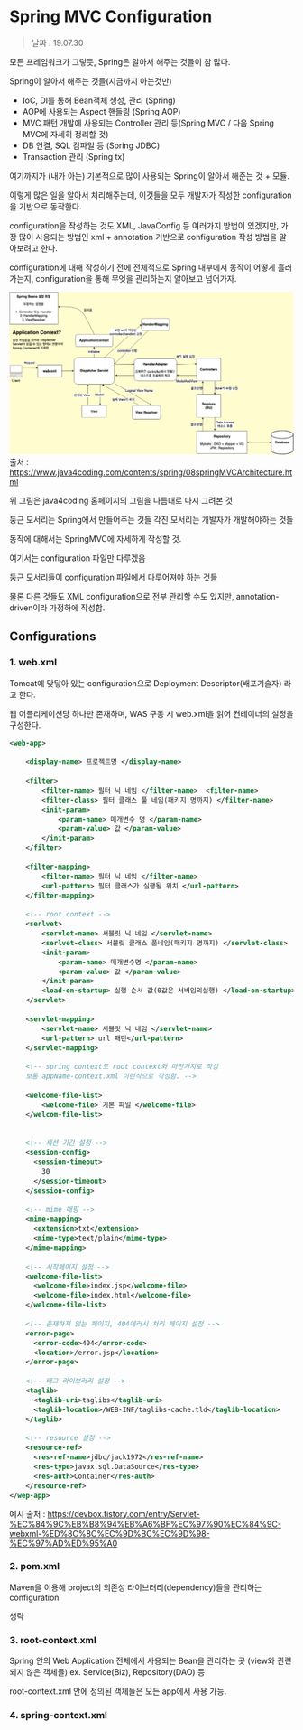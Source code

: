 Spring MVC Configuration
=========

> 날짜 : 19.07.30

모든 프레임워크가 그렇듯, Spring은 알아서 해주는 것들이 참 많다.

Spring이 알아서 해주는 것들(지금까지 아는것만)
- IoC, DI를 통해 Bean객체 생성, 관리 (Spring)
- AOP에 사용되는 Aspect 핸들링 (Spring AOP)
- MVC 패턴 개발에 사용되는 Controller 관리 등(Spring MVC / 다음 Spring MVC에 자세히 정리할 것)
- DB 연결, SQL 컴파일 등 (Spring JDBC)
- Transaction 관리 (Spring tx)

여기까지가 (내가 아는) 기본적으로 많이 사용되는 Spring이 알아서 해준는 것 + 모듈.

이렇게 많은 일을 알아서 처리해주는데, 이것들을 모두 개발자가 작성한 configuration을 기반으로 동작한다.

configuration을 작성하는 것도 XML, JavaConfig 등 여러가지 방법이 있겠지만, 가장 많이 사용되는 방법인 xml + annotation 기반으로 configuration 작성 방법을 알아보려고 한다.

configuration에 대해 작성하기 전에 전체적으로 Spring 내부에서 동작이 어떻게 흘러가는지, configuration을 통해 무엇을 관리하는지 알아보고 넘어가자.

![](../assets/SpringMVC_Architecture.png)
출처 : https://www.java4coding.com/contents/spring/08springMVCArchitecture.html

위 그림은 java4coding 홈페이지의 그림을 나름대로 다시 그려본 것

둥근 모서리는 Spring에서 만들어주는 것들
각진 모서리는 개발자가 개발해야하는 것들

동작에 대해서는 SpringMVC에 자세하게 작성할 것.

여기서는 configuration 파일만 다루겠음

둥근 모서리들이 configuration 파일에서 다루어져야 하는 것들

물론 다른 것들도 XML configuration으로 전부 관리할 수도 있지만, annotation-driven이라 가정하에 작성함.

## Configurations

### 1. web.xml
Tomcat에 맞닿아 있는 configuration으로 Deployment Descriptor(배포기술자) 라고 한다.

웹 어플리케이션당 하나만 존재하며, WAS 구동 시 web.xml을 읽어 컨테이너의 설정을 구성한다.

```xml
<web-app>

    <display-name> 프로젝트명 </display-name>

    <filter>
        <filter-name> 필터 닉 네임 </filter-name>  <filter-name>
        <filter-class> 필터 클래스 풀 네임(패키지 명까지) </filter-name>
        <init-param>
            <param-name> 매개변수 명 </param-name>
            <param-value> 값 </param-value>
        </init-param>
    </filter> 

    <filter-mapping>
        <filter-name> 필터 닉 네임 </filter-name>
        <url-pattern> 필터 클래스가 실행될 위치 </url-pattern>
    </filter-mapping>

    <!-- root context -->
    <serlvet>
        <servlet-name> 서블릿 닉 네임 </servlet-name>
        <serlvet-class> 서블릿 클래스 풀네임(패키지 명까지) </servlet-class>
        <init-param>
            <param-name> 매개변수명 </param-name>
            <param-value> 값 </param-value>
        </init-param>
        <load-on-startup> 실행 순서 값(0값은 서버임의실행) </load-on-startup>
    </servlet>

    <servlet-mapping>
        <servlet-name> 서블릿 닉 네임 </servlet-name>
        <url-pattern> url 패턴</url-pattern>
    </servlet-mapping>

    <!-- spring context도 root context와 마찬가지로 작성
    보통 appName-context.xml 이런식으로 작성함. -->

    <welcome-file-list>
        <welcome-file> 기본 파일 </welcome-file>
    </welcom-file-list>


    <!-- 세션 기간 설정 -->
    <session-config>
      <session-timeout>
        30
      </session-timeout>
    </session-config>

    <!-- mime 매핑 -->
    <mime-mapping>
      <extension>txt</extension>
      <mime-type>text/plain</mime-type>
    </mime-mapping>

    <!-- 시작페이지 설정 -->
    <welcome-file-list>
      <welcome-file>index.jsp</welcome-file>
      <welcome-file>index.html</welcome-file>
    </welcome-file-list>

    <!-- 존재하지 않는 페이지, 404에러시 처리 페이지 설정 -->
    <error-page>
      <error-code>404</error-code>
      <location>/error.jsp</location>
    </error-page>

    <!-- 태그 라이브러리 설정 -->
    <taglib>
      <taglib-uri>taglibs</taglib-uri>
      <taglib-location>/WEB-INF/taglibs-cache.tld</taglib-location>
    </taglib>

    <!-- resource 설정 -->
    <resource-ref>
      <res-ref-name>jdbc/jack1972</res-ref-name>
      <res-type>javax.sql.DataSource</res-type>
      <res-auth>Container</res-auth>
    </resource-ref>
</wep-app>
```
예시 출처 : https://devbox.tistory.com/entry/Servlet-%EC%84%9C%EB%B8%94%EB%A6%BF%EC%97%90%EC%84%9C-webxml-%ED%8C%8C%EC%9D%BC%EC%9D%98-%EC%97%AD%ED%95%A0


### 2. pom.xml
Maven을 이용해 project의 의존성 라이브러리(dependency)들을 관리하는 configuration

생략

### 3. root-context.xml

Spring 안의 Web Application 전체에서 사용되는 Bean을 관리하는 곳
(view와 관련되지 않은 객체들) ex. Service(Biz), Repository(DAO) 등

root-context.xml 안에 정의된 객체들은 모든 app에서 사용 가능.

### 4. spring-context.xml